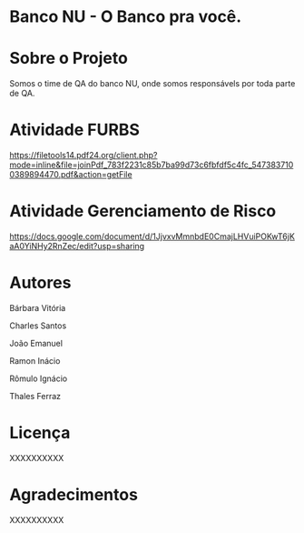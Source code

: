 # Banco NU - O Banco pra você.

# Sobre o Projeto

Somos o time de QA do banco NU, onde somos responsávels por toda parte de QA.

# Atividade FURBS

https://filetools14.pdf24.org/client.php?mode=inline&file=joinPdf_783f2231c85b7ba99d73c6fbfdf5c4fc_5473837100389894470.pdf&action=getFile

# Atividade Gerenciamento de Risco

https://docs.google.com/document/d/1JjvxvMmnbdE0CmajLHVuiPOKwT6jKaA0YiNHy2RnZec/edit?usp=sharing


# Autores

Bárbara Vitória

Charles Santos

João Emanuel

Ramon Inácio

Rômulo Ignácio

Thales Ferraz

# Licença
XXXXXXXXXX

# Agradecimentos
XXXXXXXXXX
